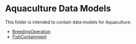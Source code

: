 # Aquaculture Data Models



This folder is intended to contain data models for Aquaculture:

-   [BreedingOperation](https://github.com/smart-data-models/dataModel.Aquaculture/tree/master/BreedingOperation)
-   [FishContainment](https://github.com/smart-data-models/dataModel.Aquaculture/tree/master/FishContainment)
